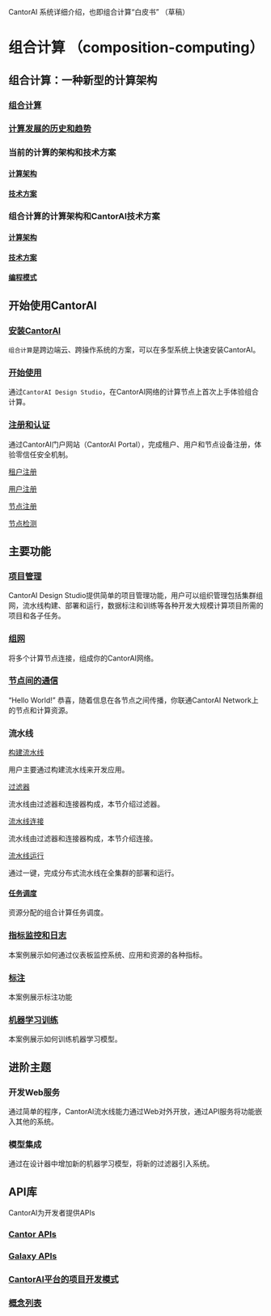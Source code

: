 CantorAI 系统详细介绍，也即组合计算“白皮书” （草稿）

# 组合计算 （composition-computing）

## 组合计算：一种新型的计算架构
### [组合计算](composition-computing.md) 

### [计算发展的历史和趋势](computing-history-trend.md)

### 当前的计算的架构和技术方案​

#### [计算架构](3-computing-architectures.md)

#### [技术方案](computing-solutions.md)

### 组合计算的计算架构和CantorAI技术方案

#### [计算架构](composition-computing-architecture.md)

#### [技术方案](cantorai-solution.md)

#### [编程模式](programming-pattern.md)

## 开始使用CantorAI

### [安装CantorAI](cantorai-installations.md)

`组合计算`是跨边端云、跨操作系统的方案，可以在多型系统上快速安装CantorAI。

### [开始使用](getting-started.md)

通过`CantorAI Design Studio`，在CantorAI网络的计算节点上首次上手体验组合计算。

### [注册和认证](cantorai-authorizations.md)

通过CantorAI门户网站（CantorAI Portal），完成租户、用户和节点设备注册，体验零信任安全机制。

[租户注册](tenant-registration.md) 

[用户注册](user-registration.md)​ ​

[节点注册](node-registration.md)​

[节点检测](node-inspect.md)

## 主要功能

### [项目管理](project-management.md)

CantorAI Design Studio提供简单的项目管理功能，用户可以组织管理包括集群组网，流水线构建、部署和运行，数据标注和训练等各种开发大规模计算项目所需的项目和各子任务。

### [组网](join-the-network.md)​

将多个计算节点连接，组成你的CantorAI网络。

### [节点间的通信](messaging.md)

“Hello World!” 恭喜，随着信息在各节点之间传播，你联通CantorAI Network上的节点和计算资源。

### 流水线

[构建流水线](build-pipeline.md)

用户主要通过构建流水线来开发应用。

[过滤器](filters.md)​​

流水线由过滤器和连接器构成，本节介绍过滤器。

[流水线连接](connectors.md)

流水线由过滤器和连接器构成，本节介绍连接。

[流水线运行](run-pipeline.md)

通过一键，完成分布式流水线在全集群的部署和运行。

#### [任务调度](task-scheduling.md)

资源分配的组合计算任务调度。



### [指标监控和日志](monitoring.md)

本案例展示如何通过仪表板监控系统、应用和资源的各种指标。

### [标注](annotation.md)

本案例展示标注功能

### [机器学习训练](training.md)

本案例展示如何训练机器学习模型。

## 进阶主题

### 开发Web服务

通过简单的程序，CantorAI流水线能力通过Web对外开放，通过API服务将功能嵌入其他的系统。

### 模型集成 

通过在设计器中增加新的机器学习模型，将新的过滤器引入系统。

## API库

CantorAI为开发者提供APIs

### [Cantor APIs](cantor-apis.md)

### [Galaxy APIs](galaxy-apis.md)

### [CantorAI平台的项目开发模式](development-pattern.md)



### [概念列表](concept-list.md)
